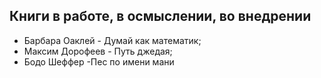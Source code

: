 ## Книги в работе, в осмыслении,  во внедрении
* Барбара Оаклей - Думай как математик;
* Максим Дорофеев - Путь джедая;
* Бодо Шеффер -Пес по имени мани